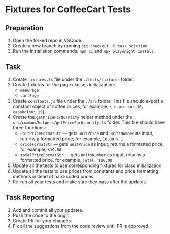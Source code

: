 # Fixtures for CoffeeCart Tests

## Preparation

1. Open the forked repo in VSCode.
2. Create a new branch by running `git checkout -b task_solution`.
3. Run the installation commands: `npm ci` and `npx playwright install`.

## Task

1. Create `fixtures.ts` file under the `./tests/fixtures` folder.
2. Create fixtures for the page classes initialization:
    - `menuPage`
    - `cartPage`   
3. Create `constants.js` file under the `./src` folder. This file should export a constant object of coffee prices, for example, `{ espresso: 10, cappucino: 19}`.
4. Create the `getPriceForQuantity` helper method under the `src/common/helpers/getPriceForQuantity.ts` folder. This file should have three functions: 
    - `unitPriceFormatStr` — gets `unitPrice` and `unitsNumber` as input, returns a formatted price, for example, `10.00 x 1`
    - `priceFormatStr` — gets `unitPrice` as input, returns a formatted price, for example, `$10.00`
    - `totalPriceFormatStr` — gets `unitsNumber` as input, returns a formatted price, for example, `Total: $10.00`
5. Update all the tests to use corresponding fixtures for class initialization.
6. Update all the tests to use prices from constants and price formatting methods instead of hard-coded prices.  
7. Re-run all your tests and make sure they pass after the updates. 

## Task Reporting

1. Add and commit all your updates. 
2. Push the code to the origin.
3. Create PR for your changes. 
4. Fix all the suggestions from the code review until PR is approved.
